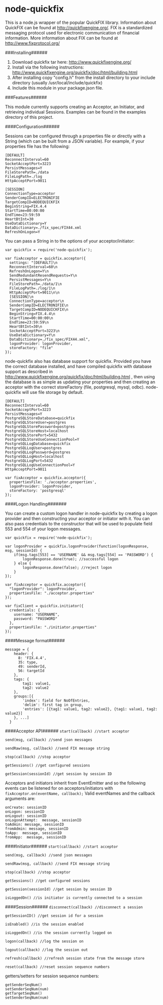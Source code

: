 node-quickfix
==========

This is a node.js wrapper of the popular QuickFIX library. Information about QuickFIX can be found at http://quickfixengine.org/. FIX is a standardized messaging protocol used for electronic communication of financial information. More information about FIX can be found at http://www.fixprotocol.org/

###Installing######

1. Download quickfix tar here: http://www.quickfixengine.org/
2. Install via the following instructions: http://www.quickfixengine.org/quickfix/doc/html/building.html
3. After installing copy "config.h" from the install directory to your include directory (usually /usr/local/include/quickfix)
4. Include this module in your package.json file.

###Features######

This module currently supports creating an Acceptor, an Initiator, and retrieving individual Sessions.
Examples can be found in the examples directory of this project. 

####Configuration######

Sessions can be configured through a properties file or directly with a String (which can be built from a JSON variable). For example, if your properties file has the following:
```
[DEFAULT]
ReconnectInterval=60
SocketAcceptPort=3223
PersistMessages=Y
FileStorePath=./data
FileLogPath=./log
HttpAcceptPort=9011

[SESSION]
ConnectionType=acceptor
SenderCompID=ELECTRONIFIE
TargetCompID=NODEQUICKFIX
BeginString=FIX.4.4
StartTime=00:00:00
EndTime=23:59:59
HeartBtInt=30
UseDataDictionary=Y
DataDictionary=./fix_spec/FIX44.xml
RefreshOnLogon=Y
```
You can pass a String in to the options of your acceptor/initiator:
```
var quickfix = require('node-quickfix');

var fixAcceptor = quickfix.acceptor({
  settings: "[DEFAULT]\n
  ReconnectInterval=60\n
  RefreshOnLogon=Y\n
  SendRedundantResendRequests=Y\n
  PersistMessages=Y\n
  FileStorePath=./data/1\n
  FileLogPath=./log/1\n
  HttpAcceptPort=9011\n\n
  [SESSION]\n
  ConnectionType=acceptor\n
  SenderCompID=ELECTRONIFIE\n
  TargetCompID=NODEQUICKFIX\n
  BeginString=FIX.4.4\n
  StartTime=00:00:00\n
  EndTime=23:59:59\n
  HeartBtInt=30\n
  SocketAcceptPort=3223\n
  UseDataDictionary=Y\n
  DataDictionary=./fix_spec/FIX44.xml",
  logonProvider: logonProvider,
  storeFactory: "file"
});
```

node-quickfix also has database support for quickfix. Provided you have the correct database installed, and have compiled quickfix with database support as described in http://www.quickfixengine.org/quickfix/doc/html/building.html , then using the database is as simple as updating your properties and then creating an acceptor with the correct storeFactory (file, postgresql, mysql, odbc). node-quickfix will use file storage by default.

```
[DEFAULT]
ReconnectInterval=60
SocketAcceptPort=3223
PersistMessages=Y
PostgreSQLStoreDatabase=quickfix
PostgreSQLStoreUser=postgres
PostgreSQLStorePassword=postgres
PostgreSQLStoreHost=localhost
PostgreSQLStorePort=5432
PostgreSQLStoreUseConnectionPool=Y
PostgreSQLLogDatabase=quickfix
PostgreSQLLogUser=postgres
PostgreSQLLogPassword=postgres
PostgreSQLLogHost=localhost
PostgreSQLLogPort=5432
PostgreSQLLogUseConnectionPool=Y
HttpAcceptPort=9011
```

```
var fixAcceptor = quickfix.acceptor({
  propertiesFile: './acceptor.properties',
  logonProvider: logonProvider,
  storeFactory: 'postgresql'
});
```

####Logon Handling#######

You can create a custom logon handler in node-quickfix by creating a logon provider and then constructing your acceptor or initiator with it. You can also pass credentials to the constructor that will be used to populate field 553 and 554 of your logon messages.

```
var quickfix = require('node-quickfix');

var logonProvider = quickfix.logonProvider(function(logonResponse, msg, sessionId) {
	if(msg.tags[553] == 'USERNAME' && msg.tags[554] == 'PASSWORD') {
		logonResponse.done(true); //successful logon
	} else {
		logonResponse.done(false); //reject logon
	}
});

var fixAcceptor = quickfix.acceptor({
  "logonProvider": logonProvider, 
  propertiesFile: "./acceptor.properties"
});
```

```
var fixClient = quickfix.initiator({
  credentials: {
    username: "USERNAME",
    password: "PASSWORD"
  },
  propertiesFile: "./initiator.properties"
});
```

####Message format######
```
message = {
    header: {
      8: 'FIX.4.4',
      35: type,
      49: senderId,
      56: targetId
    },
    tags: {
        tag1: value1,
        tag2: value2
    },
    groups:[{
        'index': field for NoOfEntries,
        'delim': first tag in group,
        'entries': [{tag1: value1, tag2: value2}, {tag1: value1, tag2: value2}]
    }, ...]
  }
```

####Acceptor API######
`start(callback) //start acceptor` 

`send(msg, callback) //send json messages`

`sendRaw(msg, callback) //send FIX message string`

`stop(callback) //stop acceptor`

`getSessions() //get configured sessions`

`getSession(sessionId) //get session by session ID`


Acceptors and initiators inherit from EventEmitter and so the following events can be listened for on acceptors/initiators with `fixAcceptor.on(eventName, callback);` Valid eventNames and the callback arguments are:
```
onCreate: sessionID
onLogon: sessionID
onLogout: sessionID
onLogonAttempt:  message, sessionID
toAdmin: message, sessionID
fromAdmin: message, sessionID
toApp:  message, sessionID
fromApp:  message, sessionID
```

####Initiator######
`start(callback) //start acceptor` 

`send(msg, callback) //send json messages`

`sendRaw(msg, callback) //send FIX message string`

`stop(callback) //stop acceptor`

`getSessions() //get configured sessions`

`getSession(sessionId) //get session by session ID`

`isLoggedOn() //is initiator is currently connected to a session`


####Session######
`disconnect(callback) //disconnect a session`

`getSessionID() //get session id for a session`

`isEnabled() //is the session enabled`

`isLoggedOn() //is the session currently logged on`

`logon(callback) //log the session on`

`logout(callback) //log the session out`

`refresh(callback) //refresh session state from the message store`

`reset(callback) //reset session sequence numbers`

getters/setters for session sequence numbers:

```
getSenderSeqNum()
setSenderSeqNum(num)
getTargetSeqNum()
setSenderSeqNum(num)
```

